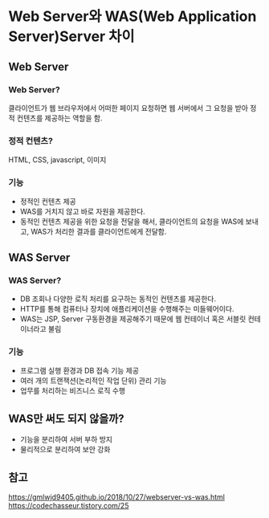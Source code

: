 # Web Server와 WAS(Web Application Server)Server 차이

## Web Server

### Web Server?
클라이언트가 웹 브라우저에서 어떠한 페이지 요청하면 웹 서버에서 그 요청을 받아 정적 컨텐츠를 제공하는 역할을 함.

### 정적 컨텐츠?
HTML, CSS, javascript, 이미지

### 기능
- 정적인 컨텐츠 제공
- WAS를 거치지 않고 바로 자원을 제공한다.
- 동적인 컨텐츠 제공을 위한 요청을 전달을 해서, 클라이언트의 요청을 WAS에 보내고, WAS가 처리한 결과를 클라이언트에게 전달함.


## WAS Server

### WAS Server?
- DB 조회나 다양한 로직 처리를 요구하는 동적인 컨텐츠를 제공한다.
- HTTP를 통해 컴퓨터나 장치에 애플리케이션을 수행해주는 미들웨어이다.
- WAS는 JSP, Server 구동환경을 제공해주기 때문에 웹 컨테이너 혹은 서블릿 컨테이너라고 불림

### 기능
- 프로그램 실행 환경과 DB 접속 기능 제공
- 여러 개의 트랜잭션(논리적인 작업 단위) 관리 기능
- 업무를 처리하는 비즈니스 로직 수행

## WAS만 써도 되지 않을까?
- 기능을 분리하여 서버 부하 방지
- 물리적으로 분리하여 보안 강화

## 참고
https://gmlwjd9405.github.io/2018/10/27/webserver-vs-was.html
https://codechasseur.tistory.com/25
